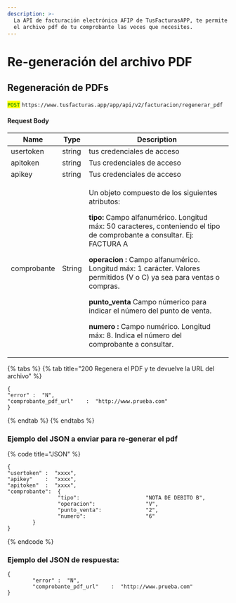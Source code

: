 ```yaml
---
description: >-
  La API de facturación electrónica AFIP de TusFacturasAPP, te permite regenerar
  el archivo pdf de tu comprobante las veces que necesites.
---
```


# Re-generación del archivo PDF

## Regeneración de PDFs

<mark style="color:green;">`POST`</mark> `https://www.tusfacturas.app/app/api/v2/facturacion/regenerar_pdf`&#x20;

#### Request Body

| Name        | Type   | Description                                                                                                                                                                                                                                                                                                                                                                                                                                                                                                                                                        |
| ----------- | ------ | ------------------------------------------------------------------------------------------------------------------------------------------------------------------------------------------------------------------------------------------------------------------------------------------------------------------------------------------------------------------------------------------------------------------------------------------------------------------------------------------------------------------------------------------------------------------ |
| usertoken   | string | tus credenciales de acceso                                                                                                                                                                                                                                                                                                                                                                                                                                                                                                                                         |
| apitoken    | string | Tus credenciales de acceso                                                                                                                                                                                                                                                                                                                                                                                                                                                                                                                                         |
| apikey      | string | Tus credenciales de acceso                                                                                                                                                                                                                                                                                                                                                                                                                                                                                                                                         |
| comprobante | String | <p>Un objeto compuesto de los siguientes atributos: </p><p><strong>tipo:</strong> Campo alfanumérico. Longitud máx: 50 caracteres, conteniendo el tipo de comprobante a consultar. Ej: FACTURA A </p><p><strong>operacion :</strong> Campo alfanumérico. Longitud máx: 1 carácter. Valores permitidos (V o C) ya sea para ventas o compras.</p><p><strong>punto_venta</strong> Campo númerico para indicar el número del punto de venta.</p><p><strong>numero :</strong> Campo numérico. Longitud máx: 8. Indica el número del comprobante a consultar.</p><p></p> |

{% tabs %}
{% tab title="200 Regenera el PDF y te devuelve la URL del archivo" %}
```
{
"error" :  "N",
"comprobante_pdf_url"    :  "http://www.prueba.com"
}
```
{% endtab %}
{% endtabs %}

### Ejemplo del JSON a enviar para re-generar el pdf

{% code title="JSON" %}
```
{
"usertoken" :  "xxxx",
"apikey"    :  "xxxx",
"apitoken"  :  "xxxx",
"comprobante":  {
                "tipo":                     "NOTA DE DEBITO B",
                "operacion":                "V",
                "punto_venta":              "2",
                "numero":                   "6"
        }
}

```
{% endcode %}

### Ejemplo del JSON de respuesta:

```
{
        "error" :  "N",
        "comprobante_pdf_url"    :  "http://www.prueba.com"
}
```

##
